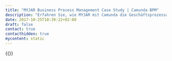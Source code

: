 ```yaml
---
title: "MYJAR Business Process Management Case Study | Camunda BPM"
description: "Erfahren Sie, wie MYJAR mit Camunda die Geschäftsprozessautomatisierung organisiert und die Effizienz im Unternehmen gesteigert hat. Camunda ist der Marktführer für Workflow-Automatisierung basierend auf Java und BPMN 2.0."
date: 2017-10-25T10:39:22+02:00
draft: false
contact: true
contacthidden: true
mycontent: static
---
```

{{<case-study-single
company="MYJAR"
companydescription="<p>MY JAR ist eine neue Art von Finanzdienstleistungsunternehmen, entwickelt für den Kunden von heute. Sie bieten zuverlässigen Kreditnehmern verantwortliche und kurzfristige Kredite an.</p><ul><li>Gegründet in 2008</li><li>Bereits über 2 Millionen Darlehen ausgestellt</li><li>Extrem loyale Kreditnehmer-Basis</li><li>Ethisches und nachhaltiges Geschäftsmodell</li><li>Anspruchsvolle Underwriting-Plattform, die einen ständigen Überblick über die Kreditbuchungs-Performance und Echtzeit-Entscheidungen erlaubt</li></ul>"
customerquote=""
teaser=""
usecase=""
videolink=""
logo="//images.ctfassets.net/vpidbgnakfvf/3GwjK4o1b2yMGaUmw282o8/45d6eba5bfa42aac5ebe0f94a05c200e/myjar.svg"
pdf=""
thumbnail="">}}